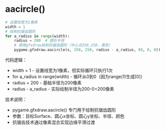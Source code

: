 # aacircle()

```python
# 设置线宽为1像素
width = 1
# 绘制抗锯齿圆形
for a_radius in range(width):
    radius = 200  # 圆形半径
    # 使用gfxdraw绘制抗锯齿圆形（中心点250,250，黑色）
    pygame.gfxdraw.aacircle(s, 250, 250, radius - a_radius, (0, 0, 0))
```

代码逻辑：

* width = 1 - 设置线宽为1像素，但实际循环只执行1次
* for a_radius in range(width) - 循环从0到0（因为range(1)生成[0]）
* radius = 200 - 基础半径为200像素
* radius - a_radius - 实际绘制半径为200-0=200像素

技术说明：

* pygame.gfxdraw.aacircle() 专门用于绘制抗锯齿圆形
* 参数：目标Surface、圆心x坐标、圆心y坐标、半径、颜色
* 抗锯齿技术通过像素混合实现边缘平滑过渡
